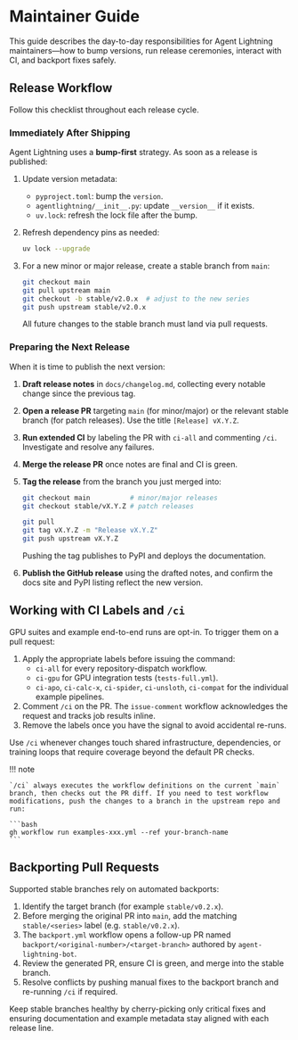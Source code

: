# Maintainer Guide

This guide describes the day-to-day responsibilities for Agent Lightning maintainers—how to bump versions, run release ceremonies, interact with CI, and backport fixes safely.

## Release Workflow

Follow this checklist throughout each release cycle.

### Immediately After Shipping

Agent Lightning uses a **bump-first** strategy. As soon as a release is published:

1. Update version metadata:
    - `pyproject.toml`: bump the `version`.
    - `agentlightning/__init__.py`: update `__version__` if it exists.
    - `uv.lock`: refresh the lock file after the bump.
2. Refresh dependency pins as needed:
    ```bash
    uv lock --upgrade
    ```

3. For a new minor or major release, create a stable branch from `main`:
    ```bash
    git checkout main
    git pull upstream main
    git checkout -b stable/v2.0.x  # adjust to the new series
    git push upstream stable/v2.0.x
    ```

    All future changes to the stable branch must land via pull requests.

### Preparing the Next Release

When it is time to publish the next version:

1. **Draft release notes** in `docs/changelog.md`, collecting every notable change since the previous tag.
2. **Open a release PR** targeting `main` (for minor/major) or the relevant stable branch (for patch releases). Use the title `[Release] vX.Y.Z`.
3. **Run extended CI** by labeling the PR with `ci-all` and commenting `/ci`. Investigate and resolve any failures.
4. **Merge the release PR** once notes are final and CI is green.
5. **Tag the release** from the branch you just merged into:

    ```bash
    git checkout main          # minor/major releases
    git checkout stable/vX.Y.Z # patch releases

    git pull
    git tag vX.Y.Z -m "Release vX.Y.Z"
    git push upstream vX.Y.Z
    ```

    Pushing the tag publishes to PyPI and deploys the documentation.

6. **Publish the GitHub release** using the drafted notes, and confirm the docs site and PyPI listing reflect the new version.

## Working with CI Labels and `/ci`

GPU suites and example end-to-end runs are opt-in. To trigger them on a pull request:

1. Apply the appropriate labels before issuing the command:
    - `ci-all` for every repository-dispatch workflow.
    - `ci-gpu` for GPU integration tests (`tests-full.yml`).
    - `ci-apo`, `ci-calc-x`, `ci-spider`, `ci-unsloth`, `ci-compat` for the individual example pipelines.
2. Comment `/ci` on the PR. The `issue-comment` workflow acknowledges the request and tracks job results inline.
3. Remove the labels once you have the signal to avoid accidental re-runs.

Use `/ci` whenever changes touch shared infrastructure, dependencies, or training loops that require coverage beyond the default PR checks.

!!! note

    `/ci` always executes the workflow definitions on the current `main` branch, then checks out the PR diff. If you need to test workflow modifications, push the changes to a branch in the upstream repo and run:

    ```bash
    gh workflow run examples-xxx.yml --ref your-branch-name
    ```

## Backporting Pull Requests

Supported stable branches rely on automated backports:

1. Identify the target branch (for example `stable/v0.2.x`).
2. Before merging the original PR into `main`, add the matching `stable/<series>` label (e.g. `stable/v0.2.x`).
3. The `backport.yml` workflow opens a follow-up PR named `backport/<original-number>/<target-branch>` authored by `agent-lightning-bot`.
4. Review the generated PR, ensure CI is green, and merge into the stable branch.
5. Resolve conflicts by pushing manual fixes to the backport branch and re-running `/ci` if required.

Keep stable branches healthy by cherry-picking only critical fixes and ensuring documentation and example metadata stay aligned with each release line.
